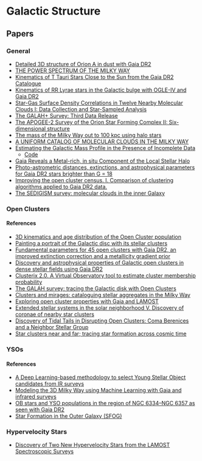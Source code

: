 # Galactic Structure

## Papers

### General
- [Detailed 3D structure of Orion A in dust with Gaia DR2](https://arxiv.org/pdf/2007.05117.pdf)
- [THE POWER SPECTRUM OF THE MILKY WAY](https://arxiv.org/pdf/1410.8135.pdf)
- [Kinematics of T Tauri Stars Close to the Sun from the Gaia DR2 Catalogue](https://arxiv.org/pdf/2004.07291.pdf)
- [Kinematics of RR Lyrae stars in the Galactic bulge with OGLE-IV and Gaia DR2](https://arxiv.org/pdf/2007.01102.pdf)
- [Star-Gas Surface Density Correlations in Twelve Nearby Molecular Clouds I: Data Collection and Star-Sampled Analysis](https://arxiv.org/pdf/2005.05466.pdf)
- [The GALAH+ Survey: Third Data Release](https://arxiv.org/pdf/2011.02505.pdf)
- [The APOGEE-2 Survey of the Orion Star Forming Complex II: Six-dimensional structure](https://arxiv.org/pdf/1805.04649.pdf)
- [The mass of the Milky Way out to 100 kpc using halo stars](https://arxiv.org/pdf/2010.13801.pdf)
- [A UNIFORM CATALOG OF MOLECULAR CLOUDS IN THE MILKY WAY](http://www.astroexplorer.org/details/apj523087f15)
- [Estimating the Galactic Mass Profile in the Presence of Incomplete Data](https://ui.adsabs.harvard.edu/abs/2015ApJ...806...54E/abstract)
  * [Code](https://github.com/gweneadie/GME/tree/master/RScripts)
- [Gaia Reveals a Metal-rich, in situ Component of the Local Stellar Halo](https://iopscience.iop.org/article/10.3847/1538-4357/aa7d0c)  
- [Photo-astrometric distances, extinctions, and astrophysical parameters for Gaia DR2 stars brighter than G = 18](https://www.aanda.org/articles/aa/abs/2019/08/aa35765-19/aa35765-19.html)
- [Improving the open cluster census.
I. Comparison of clustering algorithms applied to Gaia DR2 data.
](https://arxiv.org/abs/2012.04267)
- [The SEDIGISM survey: molecular clouds in the inner Galaxy](https://ui.adsabs.harvard.edu/abs/2020MNRAS.500.3027D/abstract)


### Open Clusters

#### References
- [3D kinematics and age distribution of the Open Cluster population](https://arxiv.org/pdf/2012.04017.pdf)
- [Painting a portrait of the Galactic disc with its stellar clusters](https://arxiv.org/pdf/2004.07274.pdf)
- [Fundamental parameters for 45 open clusters with Gaia DR2, an improved extinction correction and a metallicity gradient prior](https://arxiv.org/pdf/2009.11834.pdf)
- [Discovery and astrophysical properties of Galactic open clusters in dense stellar fields using Gaia DR2](https://arxiv.org/pdf/2006.05611.pdf)
- [Clusterix 2.0. A Virtual Observatory tool to estimate cluster membership probability](https://arxiv.org/pdf/1910.07356.pdf)
- [The GALAH survey: tracing the Galactic disk with Open Clusters](https://arxiv.org/pdf/2011.02533.pdf)
- [Clusters and mirages: cataloguing stellar aggregates in the Milky Way](https://arxiv.org/pdf/1911.07075.pdf)
- [Exploring open cluster properties with Gaia and LAMOST](https://arxiv.org/pdf/2006.06929.pdf)
- [Extended stellar systems in the solar neighborhood V. Discovery of coronae of nearby star clusters](https://arxiv.org/pdf/2010.06591.pdf)
- [Discovery of Tidal Tails in Disrupting Open Clusters: Coma Berenices and a Neighbor
Stellar Group](https://iopscience.iop.org/article/10.3847/1538-4357/ab13b0/pdf)
- [Star clusters near and far;
tracing star formation across cosmic time](https://arxiv.org/pdf/2005.06188.pdf)
### YSOs

#### References
- [A Deep Learning-based methodology to select Young Stellar Object candidates from IR surveys](https://arxiv.org/pdf/2010.01601.pdf)
- [Modeling the 3D Milky Way using Machine Learning with Gaia and infrared surveys](https://arxiv.org/pdf/2010.01431.pdf)
- [OB stars and YSO populations in the region of NGC 6334–NGC 6357 as seen with Gaia DR2](https://www.aanda.org/articles/aa/full_html/2020/10/aa37674-20/aa37674-20.html#R19)
- [Star Formation in the Outer Galaxy (SFOG)](https://www.cfa.harvard.edu/~jhora/SFOG/)

### Hypervelocity Stars

- [Discovery of Two New Hypervelocity Stars from the LAMOST Spectroscopic Surveys](https://iopscience.iop.org/article/10.3847/2041-8213/aa894b/pdf)



